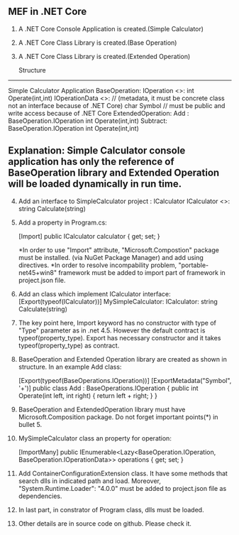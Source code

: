 MEF in .NET Core
----------------------
1. A .NET Core Console Application is created.(Simple Calculator)
2. A .NET Core Class Library is created.(Base Operation)
3. A .NET Core Class Library is created.(Extended Operation)

	Structure
-------------------------------------------------------------------------------------------
Simple Calculator Application
BaseOperation: 
	IOperation <<interface>>:
		int Operate(int,int)
	IOperationData <<class>>:
		// (metadata, it must be concrete class not an interface because of .NET Core)
		char Symbol // must be public and write access because of .NET Core
ExtendedOperation:
	Add : BaseOperation.IOperation
		int Operate(int,int)
	Subtract: BaseOperation.IOperation
		int Operate(int,int)

Explanation: Simple Calculator console application has only the reference of BaseOperation library and Extended Operation will be loaded dynamically in run time.
--------------------------------------------------------------------------------------------

4. Add an interface to SimpleCalculator project : ICalculator
	ICalculator <<interface>>:
		string Calculate(string)
5. Add a property in Program.cs:

	[Import]
        public ICalculator calculator { get; set; }
	
	*In order to use "Import" attribute, "Microsoft.Compostion" package must be installed. (via NuGet Package Manager) and add using directives.
	*In order to resolve incompability problem, "portable-net45+win8" framework must be added to import part of framework in project.json file.

6. Add an class which implement ICalculator interface:
	[Export(typeof(ICalculator))]
	MySimpleCalculator: ICalculator:
		string Calculate(string)

7. The key point here, Import keyword has no constructor with type of "Type" parameter as in .net 4.5. However the default contract is typeof(property_type). 
   Export has necessary constructor and it takes typeof(property_type) as contract.

8. BaseOperation and Extended Operation library are created as shown in structure. In an example Add class:

	[Export(typeof(BaseOperations.IOperation))]
    	[ExportMetadata("Symbol", '+')]
	public class Add : BaseOperations.IOperation
	{
		public int Operate(int left, int right)
	        {
	            return left + right;
	        }
	}

9. BaseOperation and ExtendedOperation library must have Microsoft.Composition package. Do not forget important points(*) in bullet 5.

10. MySimpleCalculator class an property for operation:

	[ImportMany]
        public IEnumerable<Lazy<BaseOperation.IOperation, BaseOperation.IOperationData>> operations { get; set; }

11. Add ContainerConfigurationExtension class. It  have some methods that search dlls in indicated path and load. Moreover, "System.Runtime.Loader": "4.0.0" 
    must be added to project.json file as dependencies.	

12. In last part, in constrator of Program class, dlls must be loaded.

13. Other details are in source code on github. Please check it.








